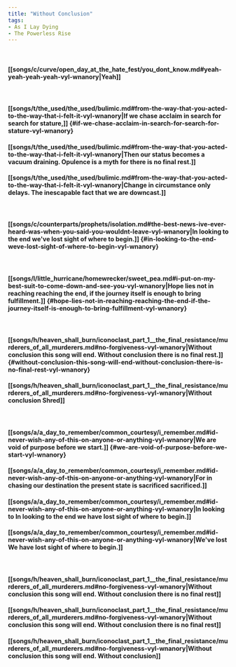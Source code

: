 ```yaml
---
title: "Without Conclusion"
tags:
- As I Lay Dying
- The Powerless Rise
---
```

&nbsp;
#### [[songs/c/curve/open_day_at_the_hate_fest/you_dont_know.md#yeah-yeah-yeah-yeah-vyl-wnanory|Yeah]]
&nbsp;
#### [[songs/t/the_used/the_used/bulimic.md#from-the-way-that-you-acted-to-the-way-that-i-felt-it-vyl-wnanory|If we chase acclaim in search for search for stature,]] {#if-we-chase-acclaim-in-search-for-search-for-stature-vyl-wnanory}
#### [[songs/t/the_used/the_used/bulimic.md#from-the-way-that-you-acted-to-the-way-that-i-felt-it-vyl-wnanory|Then our status becomes a vacuum draining. Opulence is a myth for there is no final rest.]]
#### [[songs/t/the_used/the_used/bulimic.md#from-the-way-that-you-acted-to-the-way-that-i-felt-it-vyl-wnanory|Change in circumstance only delays. The inescapable fact that we are downcast.]]
&nbsp;
#### [[songs/c/counterparts/prophets/isolation.md#the-best-news-ive-ever-heard-was-when-you-said-you-wouldnt-leave-vyl-wnanory|In looking to the end we've lost sight of where to begin.]] {#in-looking-to-the-end-weve-lost-sight-of-where-to-begin-vyl-wnanory}
&nbsp;
#### [[songs/l/little_hurricane/homewrecker/sweet_pea.md#i-put-on-my-best-suit-to-come-down-and-see-you-vyl-wnanory|Hope lies not in reaching reaching the end, if the journey itself is enough to bring fulfillment.]] {#hope-lies-not-in-reaching-reaching-the-end-if-the-journey-itself-is-enough-to-bring-fulfillment-vyl-wnanory}
&nbsp;
#### [[songs/h/heaven_shall_burn/iconoclast_part_1__the_final_resistance/murderers_of_all_murderers.md#no-forgiveness-vyl-wnanory|Without conclusion this song will end. Without conclusion there is no final rest.]] {#without-conclusion-this-song-will-end-without-conclusion-there-is-no-final-rest-vyl-wnanory}
#### [[songs/h/heaven_shall_burn/iconoclast_part_1__the_final_resistance/murderers_of_all_murderers.md#no-forgiveness-vyl-wnanory|Without conclusion  Shred]]
&nbsp;
#### [[songs/a/a_day_to_remember/common_courtesy/i_remember.md#id-never-wish-any-of-this-on-anyone-or-anything-vyl-wnanory|We are void of purpose before we start.]] {#we-are-void-of-purpose-before-we-start-vyl-wnanory}
#### [[songs/a/a_day_to_remember/common_courtesy/i_remember.md#id-never-wish-any-of-this-on-anyone-or-anything-vyl-wnanory|For in chasing our destination the present state is sacrificed  sacrificed.]]
#### [[songs/a/a_day_to_remember/common_courtesy/i_remember.md#id-never-wish-any-of-this-on-anyone-or-anything-vyl-wnanory|In looking to  In looking to the end we have lost sight of where to begin.]]
#### [[songs/a/a_day_to_remember/common_courtesy/i_remember.md#id-never-wish-any-of-this-on-anyone-or-anything-vyl-wnanory|We've lost  We have lost sight of where to begin.]]
&nbsp;
#### [[songs/h/heaven_shall_burn/iconoclast_part_1__the_final_resistance/murderers_of_all_murderers.md#no-forgiveness-vyl-wnanory|Without conclusion this song will end. Without conclusion there is no final rest]]
#### [[songs/h/heaven_shall_burn/iconoclast_part_1__the_final_resistance/murderers_of_all_murderers.md#no-forgiveness-vyl-wnanory|Without conclusion this song will end. Without conclusion there is no final rest]]
#### [[songs/h/heaven_shall_burn/iconoclast_part_1__the_final_resistance/murderers_of_all_murderers.md#no-forgiveness-vyl-wnanory|Without conclusion this song will end. Without conclusion]]
